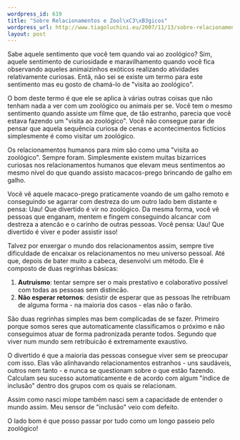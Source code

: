 ```yaml
--- 
wordpress_id: 619
title: "Sobre Relacionamentos e Zool\xC3\xB3gicos"
wordpress_url: http://www.tiagoluchini.eu/2007/11/13/sobre-relacionamentos-e-zoologicos/
layout: post
---
```

Sabe aquele sentimento que você tem quando vai ao zoológico? Sim, aquele sentimento de curiosidade e maravilhamento quando você fica observando aqueles animaizinhos exóticos realizando atividades relativamente curiosas. Entã, não sei se existe um termo para este sentimento mas eu gosto de chamá-lo de "visita ao zoológico".

O bom deste termo é que ele se aplica à várias outras coisas que não tenham nada a ver com um zoológico ou animais per se. Você tem o mesmo sentimento quando assiste um filme que, de tão estranho, parecia que você estava fazendo um "visita ao zoológico". Você não consegue parar de pensar que aquela sequência curiosa de cenas e acontecimentos fictícios simplesmente é como visitar um zoológico.

Os relacionamentos humanos para mim são como uma "visita ao zoológico". Sempre foram. Simplesmente existem muitas bizarrices curiosas nos relacionamentos humanos que elevam meus sentimentos ao mesmo nível do que quando assisto macacos-prego brincando de galho em galho.

Você vê aquele macaco-prego praticamente voando de um galho remoto e conseguindo se agarrar com destreza do um outro lado bem distante e pensa: Uau! Que divertido é vir no zoológico. Da mesma forma, você vê pessoas que enganam, mentem e fingem conseguindo alcancar com destreza a atencão e o carinho de outras pessoas. Você pensa: Uau! Que divertido é viver e poder assistir isso!

Talvez por enxergar o mundo dos relacionamentos assim, sempre tive dificuldade de encaixar os relacionamentos no meu universo pessoal. Até que, depois de bater muito a cabeca, desenvolvi um método. Ele é composto de duas regrinhas básicas:

1. **Autruísmo**: tentar sempre ser o mais prestativo e colaborativo possível com todas as pessoas sem distincão.
2. **Não esperar retornos**: desistir de esperar que as pessoas lhe retribuam de alguma forma - na maioria dos casos - elas não o farão.

São duas regrinhas simples mas bem complicadas de se fazer. Primeiro porque somos seres que automaticamente classificamos o próximo e não conseguimos atuar de forma padronizada perante todos. Segundo que viver num mundo sem retribuicão é extremamente exaustivo.

O divertido é que a maioria das pessoas consegue viver sem se preocupar com isso. Elas vão alinhavando relacionamentos estranhos - uns saudáveis, outros nem tanto - e nunca se questionam sobre o que estão fazendo. Calculam seu sucesso automaticamente e de acordo com algum "índice de inclusão" dentro dos grupos com os quais se relacionam.

Assim como nasci míope também nasci sem a capacidade de entender o mundo assim. Meu sensor de "inclusão" veio com defeito.

O lado bom é que posso passar por tudo como um longo passeio pelo zoológico!
